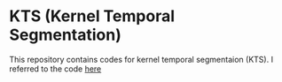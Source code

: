 # KTS (Kernel Temporal Segmentation)

This repository contains codes for kernel temporal segmentaion (KTS).
I referred to the code [here](https://github.com/TatsuyaShirakawa/KTS)
